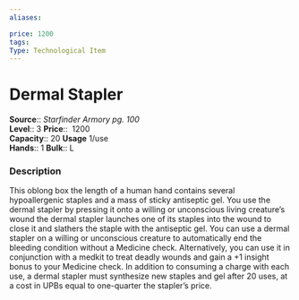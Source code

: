 ```yaml
---
aliases: 

price: 1200
tags: 
Type: Technological Item
---
```


# Dermal Stapler

**Source**:: _Starfinder Armory pg. 100_  
**Level**:: 3
**Price**::  1200  
**Capacity**:: 20 **Usage** 1/use  
**Hands**:: 1
**Bulk**:: L

### Description

This oblong box the length of a human hand contains several hypoallergenic staples and a mass of sticky antiseptic gel. You use the dermal stapler by pressing it onto a willing or unconscious living creature’s wound the dermal stapler launches one of its staples into the wound to close it and slathers the staple with the antiseptic gel. You can use a dermal stapler on a willing or unconscious creature to automatically end the bleeding condition without a Medicine check. Alternatively, you can use it in conjunction with a medkit to treat deadly wounds and gain a +1 insight bonus to your Medicine check. In addition to consuming a charge with each use, a dermal stapler must synthesize new staples and gel after 20 uses, at a cost in UPBs equal to one-quarter the stapler’s price.
